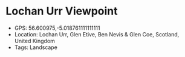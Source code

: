 # Lochan Urr Viewpoint

- GPS: 56.600975,-5.018761111111111
- Location: Lochan Urr, Glen Etive, Ben Nevis & Glen Coe, Scotland, United Kingdom
- Tags: Landscape
